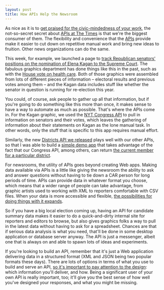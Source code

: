 ```yaml
---
layout: post
title: How APIs Help the Newsroom
---
```


As nice as it is to [get praised for the civic-mindedness of your work](http://blog.programmableweb.com/2010/07/08/nytimes-shows-how-civic-apis-should-be-built/), the not-so-secret secret about [APIs at The Times](http://developer.nytimes.com/) is that we're the biggest consumer of them. The flexibility and convenience that the [APIs](http://en.wikipedia.org/wiki/Application_programming_interface) provide make it easier to cut down on repetitive manual work and bring new ideas to fruition. Other news organizations can do the same.

This week, for example, we launched a page to [track Republican senators' positions on the nomination of Elena Kagan to the Supreme Court](http://www.nytimes.com/interactive/2010/07/07/us/politics/20100707-kagan-vote-tracker.html). The fabulous graphics department has done things like this in the past, such as with the [House vote on health care](http://www.nytimes.com/interactive/2010/03/16/us/politics/20100316-health-care-dems.html). Both of those graphics were assembled from lots of different pieces of information – electoral results and previous votes among them – and the Kagan data includes stuff like whether the senator in question is running for re-election this year.

You could, of course, ask people to gather up all that information, but if you're going to do something like this more than once, it makes sense to have a way to automate as much as possible. That's where the APIs come in. For the Kagan graphic, we used the [NYT Congress API](http://developer.nytimes.com/docs/congress_api) to pull in information on senators and their votes, which leaves the gathering of information about their statements on Kagan as the lone manual task. In other words, only the stuff that is specific to this app requires manual effort.

Similarly, the new [Districts API we released](http://open.blogs.nytimes.com/2010/07/01/introducing-the-districts-api/) plays well with our other APIs, so that I was able to build a [simple demo app](http://districts-demo.heroku.com/) that takes advantage of the fact that our Congress API, among others, can return [the current member for a particular district](http://developer.nytimes.com/docs/congress_api#h3-current-member).

For newsrooms, the utility of APIs goes beyond creating Web apps. Making data available via APIs is a little like giving the newsroom the ability to ask and answer questions without having to tie down a CAR person for long periods of time. APIs can provide data in whatever format you choose, which means that a wider range of people can take advantage, from graphic artists used to working with XML to reporters comfortable with CSV files. When your data is more accessible and flexible, [the possibilities for doing things with it expands](http://blog.thescoop.org/thefix/the-information-gap/).

So if you have a big local election coming up, having an API for candidate summary data makes it easier to do a quick-and-dirty internal site for reporters and editors to browse, but also gives graphics folks a way to pull in the latest data without having to ask for a spreadsheet. Chances are that if serious data analysis is what you need, that'll be done in some desktop application or database server anyway. The API is just a messenger, albeit one that is always on and able to spawn lots of ideas and experiments.

If you're looking to build an API, remember that it's just a Web application delivering data in a structured format (XML and JSON being two popular formats these days). There are lots of options in terms of what you use to build and serve an API, [so it's important to pay attention to the design](http://help.hackshackers.com/questions/421/how-can-a-news-and-content-platform-build-a-great-api): which information you'll deliver, and how. Being a significant user of your own API is really important, too; it'll give you the best sense of how well you've designed your responses, and what you might be missing.